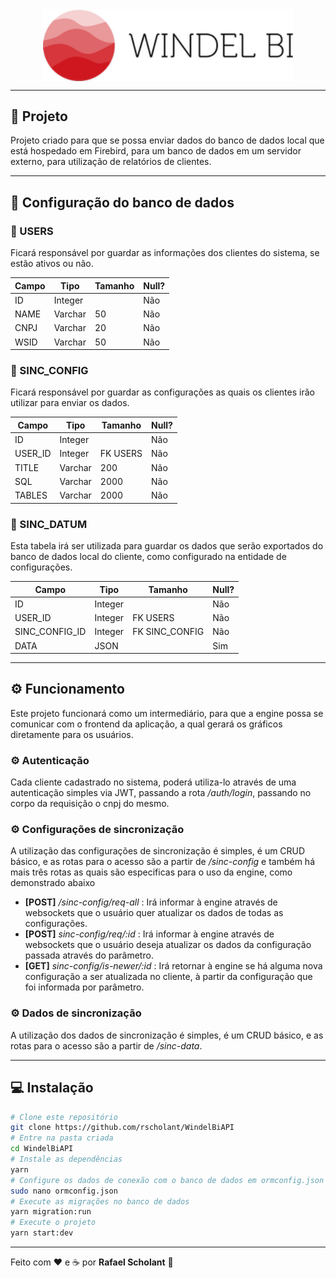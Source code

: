 <div style="text-align:center"><img src="./.github/logo.png" min-width="400px" max-width="400px" width="400px" align="center" alt="logo"></div>

---

## 💪 Projeto

Projeto criado para que se possa enviar dados do banco de dados local que está hospedado em Firebird, para um banco de dados em um servidor externo, para utilização de relatórios de clientes.

---

## 🔧 Configuração do banco de dados

### 🔧 USERS

Ficará responsável por guardar as informações dos clientes do sistema, se estão ativos ou não.

| Campo | Tipo    | Tamanho | Null? |
| ----- | ------- | ------- | ----- |
| ID    | Integer |         | Não   |
| NAME  | Varchar | 50      | Não   |
| CNPJ  | Varchar | 20      | Não   |
| WSID  | Varchar | 50      | Não   |

### 🔧 SINC_CONFIG

Ficará responsável por guardar as configurações as quais os clientes irão utilizar para enviar os dados.

| Campo   | Tipo    | Tamanho  | Null? |
| ------- | ------- | -------- | ----- |
| ID      | Integer |          | Não   |
| USER_ID | Integer | FK USERS | Não   |
| TITLE   | Varchar | 200      | Não   |
| SQL     | Varchar | 2000     | Não   |
| TABLES  | Varchar | 2000     | Não   |

### 🔧 SINC_DATUM

Esta tabela irá ser utilizada para guardar os dados que serão exportados do banco de dados local do cliente, como configurado na entidade de configurações.

| Campo          | Tipo    | Tamanho        | Null? |
| -------------- | ------- | -------------- | ----- |
| ID             | Integer |                | Não   |
| USER_ID        | Integer | FK USERS       | Não   |
| SINC_CONFIG_ID | Integer | FK SINC_CONFIG | Não   |
| DATA           | JSON    |                | Sim   |

---

## ⚙️ Funcionamento

Este projeto funcionará como um intermediário, para que a engine possa se comunicar com o frontend da aplicação, a qual gerará os gráficos diretamente para os usuários.

### ⚙️ Autenticação

Cada cliente cadastrado no sistema, poderá utiliza-lo através de uma autenticação simples via JWT, passando a rota _/auth/login_, passando no corpo da requisição o cnpj do mesmo.

### ⚙️ Configurações de sincronização

A utilização das configurações de sincronização é simples, é um CRUD básico, e as rotas para o acesso são a partir de _/sinc-config_ e também há mais três rotas as quais são especificas para o uso da engine, como demonstrado abaixo

- **[POST]** _/sinc-config/req-all_ : Irá informar à engine através de websockets que o usuário quer atualizar os dados de todas as configurações.
- **[POST]** _sinc-config/req/:id_ : Irá informar à engine através de websockets que o usuário deseja atualizar os dados da configuração passada através do parâmetro.
- **[GET]** _sinc-config/is-newer/:id_ : Irá retornar à engine se há alguma nova configuração a ser atualizada no cliente, à partir da configuração que foi informada por parâmetro.

### ⚙️ Dados de sincronização

A utilização dos dados de sincronização é simples, é um CRUD básico, e as rotas para o acesso são a partir de _/sinc-data_.

---

## 💻 Instalação

```bash
# Clone este repositório
git clone https://github.com/rscholant/WindelBiAPI
# Entre na pasta criada
cd WindelBiAPI
# Instale as dependências
yarn
# Configure os dados de conexão com o banco de dados em ormconfig.json
sudo nano ormconfig.json
# Execute as migrações no banco de dados
yarn migration:run
# Execute o projeto
yarn start:dev
```

---

Feito com ❤️ e ☕ por **Rafael Scholant** 👋
